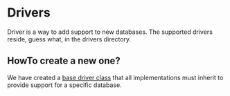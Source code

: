# Drivers

Driver is a way to add support to new databases. The supported drivers reside, guess what, in the drivers directory.

## HowTo create a new one?

We have created a [base driver class](../dbaas/drivers/base.py) that all implementations must inherit to provide support for a specific database.

